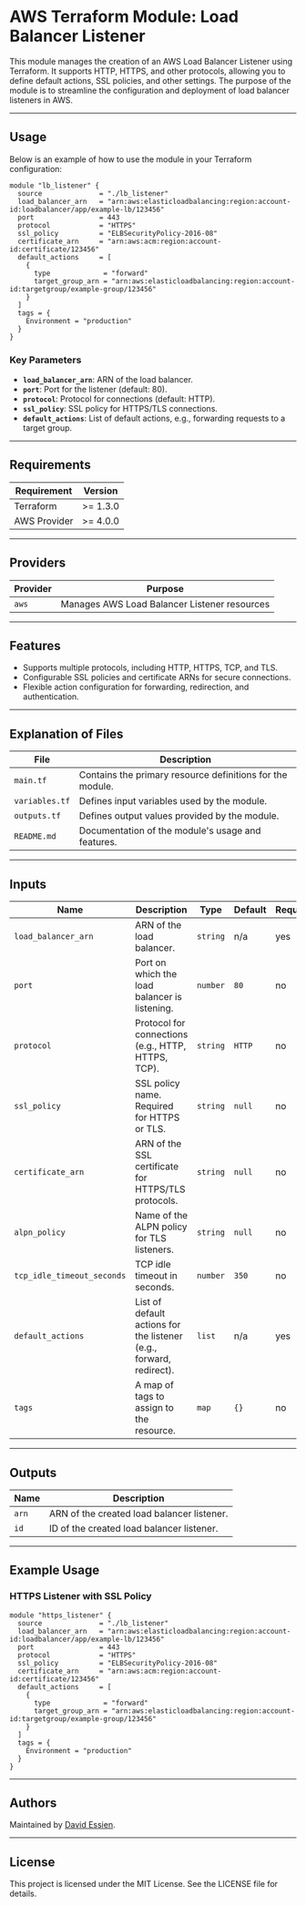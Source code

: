 # AWS Terraform Module: Load Balancer Listener

This module manages the creation of an AWS Load Balancer Listener using Terraform. It supports HTTP, HTTPS, and other protocols, allowing you to define default actions, SSL policies, and other settings. The purpose of the module is to streamline the configuration and deployment of load balancer listeners in AWS.

---

## Usage

Below is an example of how to use the module in your Terraform configuration:

```hcl
module "lb_listener" {
  source              = "./lb_listener"
  load_balancer_arn   = "arn:aws:elasticloadbalancing:region:account-id:loadbalancer/app/example-lb/123456"
  port                = 443
  protocol            = "HTTPS"
  ssl_policy          = "ELBSecurityPolicy-2016-08"
  certificate_arn     = "arn:aws:acm:region:account-id:certificate/123456"
  default_actions     = [
    {
      type             = "forward"
      target_group_arn = "arn:aws:elasticloadbalancing:region:account-id:targetgroup/example-group/123456"
    }
  ]
  tags = {
    Environment = "production"
  }
}
```

### Key Parameters

- **`load_balancer_arn`**: ARN of the load balancer.
- **`port`**: Port for the listener (default: 80).
- **`protocol`**: Protocol for connections (default: HTTP).
- **`ssl_policy`**: SSL policy for HTTPS/TLS connections.
- **`default_actions`**: List of default actions, e.g., forwarding requests to a target group.

---

## Requirements

| Requirement  | Version  |
| ------------ | -------- |
| Terraform    | >= 1.3.0 |
| AWS Provider | >= 4.0.0 |

---

## Providers

| Provider | Purpose                                      |
| -------- | -------------------------------------------- |
| `aws`    | Manages AWS Load Balancer Listener resources |

---

## Features

- Supports multiple protocols, including HTTP, HTTPS, TCP, and TLS.
- Configurable SSL policies and certificate ARNs for secure connections.
- Flexible action configuration for forwarding, redirection, and authentication.

---

## Explanation of Files

| File           | Description                                               |
| -------------- | --------------------------------------------------------- |
| `main.tf`      | Contains the primary resource definitions for the module. |
| `variables.tf` | Defines input variables used by the module.               |
| `outputs.tf`   | Defines output values provided by the module.             |
| `README.md`    | Documentation of the module's usage and features.         |

---

## Inputs

| Name                       | Description                                                         | Type     | Default | Required |
| -------------------------- | ------------------------------------------------------------------- | -------- | ------- | -------- |
| `load_balancer_arn`        | ARN of the load balancer.                                           | `string` | n/a     | yes      |
| `port`                     | Port on which the load balancer is listening.                       | `number` | `80`    | no       |
| `protocol`                 | Protocol for connections (e.g., HTTP, HTTPS, TCP).                  | `string` | `HTTP`  | no       |
| `ssl_policy`               | SSL policy name. Required for HTTPS or TLS.                         | `string` | `null`  | no       |
| `certificate_arn`          | ARN of the SSL certificate for HTTPS/TLS protocols.                 | `string` | `null`  | no       |
| `alpn_policy`              | Name of the ALPN policy for TLS listeners.                          | `string` | `null`  | no       |
| `tcp_idle_timeout_seconds` | TCP idle timeout in seconds.                                        | `number` | `350`   | no       |
| `default_actions`          | List of default actions for the listener (e.g., forward, redirect). | `list`   | n/a     | yes      |
| `tags`                     | A map of tags to assign to the resource.                            | `map`    | `{}`    | no       |

---

## Outputs

| Name           | Description                                |
| -------------- | ------------------------------------------ |
| `arn` | ARN of the created load balancer listener. |
| `id`  | ID of the created load balancer listener.  |

---

## Example Usage

### HTTPS Listener with SSL Policy

```hcl
module "https_listener" {
  source              = "./lb_listener"
  load_balancer_arn   = "arn:aws:elasticloadbalancing:region:account-id:loadbalancer/app/example-lb/123456"
  port                = 443
  protocol            = "HTTPS"
  ssl_policy          = "ELBSecurityPolicy-2016-08"
  certificate_arn     = "arn:aws:acm:region:account-id:certificate/123456"
  default_actions     = [
    {
      type             = "forward"
      target_group_arn = "arn:aws:elasticloadbalancing:region:account-id:targetgroup/example-group/123456"
    }
  ]
  tags = {
    Environment = "production"
  }
}
```

---

## Authors

Maintained by [David Essien](https://davidessien.com).

---

## License

This project is licensed under the MIT License. See the LICENSE file for details.
